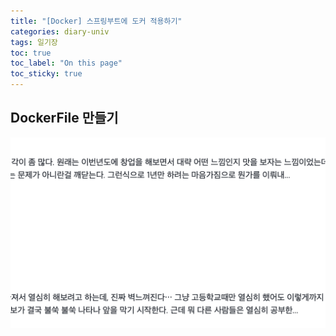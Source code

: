 ```yaml
---
title: "[Docker] 스프링부트에 도커 적용하기"
categories: diary-univ
tags: 일기장
toc: true
toc_label: "On this page"
toc_sticky: true
---
```

## DockerFile 만들기
![image1](/assets/images/life/2022-03-22-[스프링부트에/image1.PNG)

